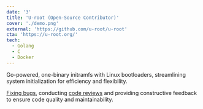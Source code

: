 ```yaml
---
date: '3'
title: 'U-root (Open-Source Contributor)'
cover: './demo.png'
external: 'https://github.com/u-root/u-root'
cta: 'https://u-root.org/'
tech:
  - Golang
  - C
  - Docker
---
```


Go-powered, one-binary initramfs with Linux bootloaders, streamlining system initialization for efficiency and flexibility.

[Fixing bugs](https://github.com/u-root/u-root/pull/2671), conducting [code reviews](https://github.com/u-root/u-root/issues/2609) and providing constructive feedback to ensure code quality and maintainability.

